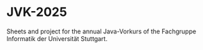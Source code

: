 # JVK-2025
Sheets and project for the annual Java-Vorkurs of the Fachgruppe Informatik der Universität Stuttgart.